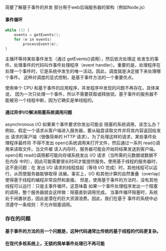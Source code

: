 简要了解基于事件的并发
部分用于web后端服务器的架构（例如Node.js）


#### 事件循环
```c
while (1) { 
	events = getEvents(); 
	for (e in events) 
		processEvent(e); 
}
```
主循环等待某些事件发生（通过 getEvents()调用），然后依次处理这 些发生的事件。处理事件的代码叫作事件处理程序（event handler）。重要的是，处理程序在 处理一个事件时，它是系统中发生的唯一活动。因此，调度就是决定接下来处理哪个事件。 这种对调度的显式控制，是基于事件方法的一个重要优点。

使用单个 CPU 和基于事件的应用程序，并发程序中发现的问题不再存在。具体来说， 因为一次只处理一个事件，所以不需要获取或释放锁。基于事件的服务器不能被另一个线程中断，因为它确实是单线程的。

#### 通过异步I/O解决阻塞系统调用问题
asynchronous I/O
如果某个事件要求你发出可能会 阻塞的系统调用，该怎么办？
例如，假定一个请求从客户端进入服务器，要从磁盘读取文件并将其内容返回给发出 请求的客户端（很像简单的 HTTP 请求）。为了处理这样的请求，某些事件处理程序最终将 不得不发出 open()系统调用来打开文件，然后通过一系列 read()调用来读取文件。当文件被 读入内存时，服务器可能会开始将结果发送到客户端。
open()和 read()调用都可能向存储系统发出 I/O 请求（当所需的元数据或数据不在内存 中时），因此可能需要很长时间才能提供服务。使用基于线程的服务器时，这不是问题：在 发出 I/O 请求的线程挂起（等待 I/O 完成）时，其他线程可以运行，从而使服务器能够取得 进展。事实上，I/O 和其他计算的自然重叠（overlap）使得基于线程的编程非常自然和直接。 但是，使用基于事件的方法时，没有其他线程可以运行：只是主事件循环。这意味着 如果一个事件处理程序发出一个阻塞的调用，整个服务器就会这样做：阻塞直到调用完成。 当事件循环阻塞时，系统处于闲置状态，因此是潜在的巨大资源浪费。因此，我们在基于 事件的系统中必须遵守一条规则：不允许阻塞调用。

### 存在的问题
#### 基于事件的方法的另一个问题是，这种代码通常比传统的基于线程的代码更复杂。


#### 在现代多核系统上，无锁的简单事件处理已不再可能

